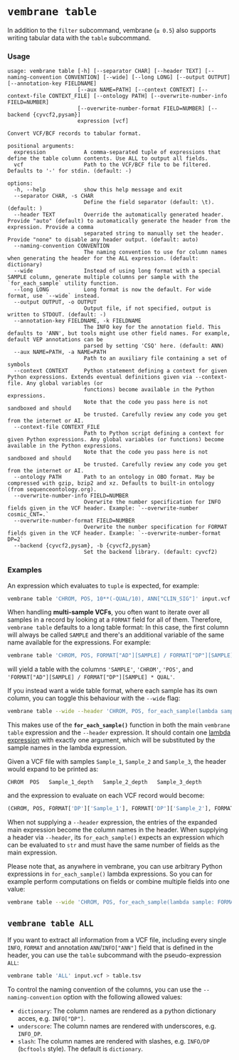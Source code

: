 # `vembrane table`


In addition to the `filter` subcommand, vembrane (`≥ 0.5`) also supports writing tabular data with the `table` subcommand.

### Usage

```
usage: vembrane table [-h] [--separator CHAR] [--header TEXT] [--naming-convention CONVENTION] [--wide] [--long LONG] [--output OUTPUT] [--annotation-key FIELDNAME]
                      [--aux NAME=PATH] [--context CONTEXT] [--context-file CONTEXT_FILE] [--ontology PATH] [--overwrite-number-info FIELD=NUMBER]
                      [--overwrite-number-format FIELD=NUMBER] [--backend {cyvcf2,pysam}]
                      expression [vcf]

Convert VCF/BCF records to tabular format.

positional arguments:
  expression            A comma-separated tuple of expressions that define the table column contents. Use ALL to output all fields.
  vcf                   Path to the VCF/BCF file to be filtered. Defaults to '-' for stdin. (default: -)

options:
  -h, --help            show this help message and exit
  --separator CHAR, -s CHAR
                        Define the field separator (default: \t). (default: )
  --header TEXT         Override the automatically generated header. Provide "auto" (default) to automatically generate the header from the expression. Provide a comma
                        separated string to manually set the header. Provide "none" to disable any header output. (default: auto)
  --naming-convention CONVENTION
                        The naming convention to use for column names when generating the header for the ALL expression. (default: dictionary)
  --wide                Instead of using long format with a special SAMPLE column, generate multiple columns per sample with the `for_each_sample` utility function.
  --long LONG           Long format is now the default. For wide format, use `--wide` instead.
  --output OUTPUT, -o OUTPUT
                        Output file, if not specified, output is written to STDOUT. (default: -)
  --annotation-key FIELDNAME, -k FIELDNAME
                        The INFO key for the annotation field. This defaults to 'ANN', but tools might use other field names. For example, default VEP annotations can be
                        parsed by setting 'CSQ' here. (default: ANN)
  --aux NAME=PATH, -a NAME=PATH
                        Path to an auxiliary file containing a set of symbols
  --context CONTEXT     Python statement defining a context for given Python expressions. Extends eventual definitions given via --context-file. Any global variables (or
                        functions) become available in the Python expressions.
                        Note that the code you pass here is not sandboxed and should
                        be trusted. Carefully review any code you get from the internet or AI.
  --context-file CONTEXT_FILE
                        Path to Python script defining a context for given Python expressions. Any global variables (or functions) become available in the Python expressions.
                        Note that the code you pass here is not sandboxed and should
                        be trusted. Carefully review any code you get from the internet or AI.
  --ontology PATH       Path to an ontology in OBO format. May be compressed with gzip, bzip2 and xz. Defaults to built-in ontology (from sequenceontology.org).
  --overwrite-number-info FIELD=NUMBER
                        Overwrite the number specification for INFO fields given in the VCF header. Example: `--overwrite-number cosmic_CNT=.`
  --overwrite-number-format FIELD=NUMBER
                        Overwrite the number specification for FORMAT fields given in the VCF header. Example: `--overwrite-number-format DP=2`
  --backend {cyvcf2,pysam}, -b {cyvcf2,pysam}
                        Set the backend library. (default: cyvcf2)
```

### Examples

An expression which evaluates to `tuple` is expected, for example:
```sh
vembrane table 'CHROM, POS, 10**(-QUAL/10), ANN["CLIN_SIG"]' input.vcf > table.tsv
```

When handling **multi-sample VCFs**, you often want to iterate over all samples in a record by looking at a `FORMAT` field for all of them.
Therefore, `vembrane table` defaults to a long table format:
In this case, the first column will always be called `SAMPLE` and there's an additional variable of the same name available for the expressions.
For example:
```sh
vembrane table 'CHROM, POS, FORMAT["AD"][SAMPLE] / FORMAT["DP"][SAMPLE] * QUAL' input.vcf > long_table.tsv
```
will yield a table with the columns `'SAMPLE'`, `'CHROM'`, `'POS'`, and `'FORMAT["AD"][SAMPLE] / FORMAT["DP"][SAMPLE] * QUAL'`.

If you instead want a wide table format, where each sample has its own column, you can toggle this behaviour with the `--wide` flag:
```sh
vembrane table --wide --header 'CHROM, POS, for_each_sample(lambda sample: f"{sample}_depth")' 'CHROM, POS, for_each_sample(lambda s: FORMAT["DP"][s])' input.vcf > table.tsv
```

This makes use of the **`for_each_sample()`** function in both the main `vembrane table` expression and the `--header` expression.
It should contain one [lambda expression](https://docs.python.org/3/reference/expressions.html#lambda) with exactly one argument, which will be substituted by the sample names in the lambda expression.

Given a VCF file with samples `Sample_1`, `Sample_2` and `Sample_3`, the header would expand to be printed as:
```
CHROM  POS   Sample_1_depth   Sample_2_depth   Sample_3_depth
```
and the expression to evaluate on each VCF record would become:
```python
(CHROM, POS, FORMAT['DP']['Sample_1'], FORMAT['DP']['Sample_2'], FORMAT['DP']['Sample_3'])
```

When not supplying a `--header` expression, the entries of the expanded main expression become the column names in the header.
When supplying a header via `--header`,  its `for_each_sample()` expects an expression which can be evaluated to `str` and must have the same number of fields as the main expression.

Please note that, as anywhere in vembrane, you can use arbitrary Python expressions in `for_each_sample()` lambda expressions.
So you can for example perform computations on fields or combine multiple fields into one value:
```sh
vembrane table --wide 'CHROM, POS, for_each_sample(lambda sample: FORMAT["AD"][sample] / FORMAT["DP"][sample] * QUAL)' input.vcf > table.tsv
```



## `vembrane table ALL`
If you want to extract all information from a VCF file, including every single `INFO`, `FORMAT` and annotation `ANN`/`INFO["ANN"]` field that is defined in the header, you can use the `table` subcommand with the pseudo-expression `ALL`:
```sh
vembrane table 'ALL' input.vcf > table.tsv
```
To control the naming convention of the columns, you can use the `--naming-convention` option with the following allowed values:
  - `dictionary`: The column names are rendered as a python dictionary acces, e.g. `INFO["DP"]`.
  - `underscore`: The column names are rendered with underscores, e.g. `INFO_DP`.
  - `slash`: The column names are rendered with slashes, e.g. `INFO/DP` (`bcftools` style).
The default is `dictionary`.